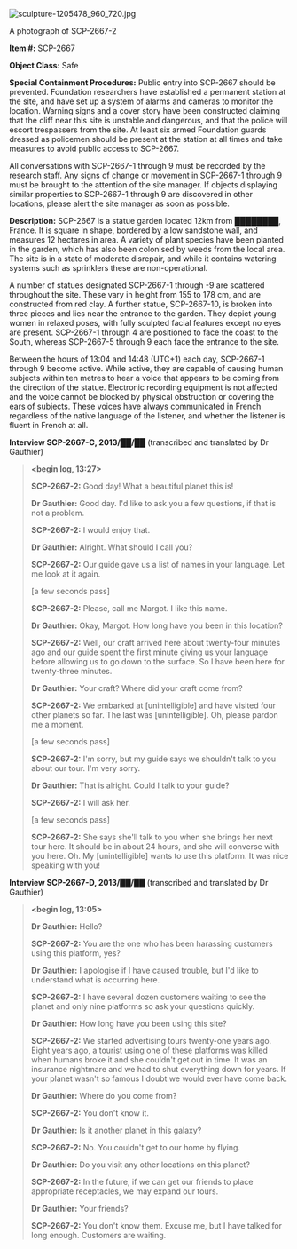 ![sculpture-1205478_960_720.jpg](http://scp-wiki.wdfiles.com/local--files/scp-2667/sculpture-1205478_960_720.jpg)

A photograph of SCP-2667-2

**Item #:** SCP-2667

**Object Class:** Safe

**Special Containment Procedures:** Public entry into SCP-2667 should be prevented. Foundation researchers have established a permanent station at the site, and have set up a system of alarms and cameras to monitor the location. Warning signs and a cover story have been constructed claiming that the cliff near this site is unstable and dangerous, and that the police will escort trespassers from the site. At least six armed Foundation guards dressed as policemen should be present at the station at all times and take measures to avoid public access to SCP-2667.

All conversations with SCP-2667-1 through 9 must be recorded by the research staff. Any signs of change or movement in SCP-2667-1 through 9 must be brought to the attention of the site manager. If objects displaying similar properties to SCP-2667-1 through 9 are discovered in other locations, please alert the site manager as soon as possible.

**Description:** SCP-2667 is a statue garden located 12km from ████████, France. It is square in shape, bordered by a low sandstone wall, and measures 12 hectares in area. A variety of plant species have been planted in the garden, which has also been colonised by weeds from the local area. The site is in a state of moderate disrepair, and while it contains watering systems such as sprinklers these are non-operational.

A number of statues designated SCP-2667-1 through -9 are scattered throughout the site. These vary in height from 155 to 178 cm, and are constructed from red clay. A further statue, SCP-2667-10, is broken into three pieces and lies near the entrance to the garden. They depict young women in relaxed poses, with fully sculpted facial features except no eyes are present. SCP-2667-1 through 4 are positioned to face the coast to the South, whereas SCP-2667-5 through 9 each face the entrance to the site.

Between the hours of 13:04 and 14:48 (UTC+1) each day, SCP-2667-1 through 9 become active. While active, they are capable of causing human subjects within ten metres to hear a voice that appears to be coming from the direction of the statue. Electronic recording equipment is not affected and the voice cannot be blocked by physical obstruction or covering the ears of subjects. These voices have always communicated in French regardless of the native language of the listener, and whether the listener is fluent in French at all.

**Interview SCP-2667-C, 2013/██/██** (transcribed and translated by Dr Gauthier)

> **<begin log, 13:27>**
> 
> **SCP-2667-2:** Good day! What a beautiful planet this is!
> 
> **Dr Gauthier:** Good day. I'd like to ask you a few questions, if that is not a problem.
> 
> **SCP-2667-2:** I would enjoy that.
> 
> **Dr Gauthier:** Alright. What should I call you?
> 
> **SCP-2667-2:** Our guide gave us a list of names in your language. Let me look at it again.
> 
> \[a few seconds pass\]
> 
> **SCP-2667-2:** Please, call me Margot. I like this name.
> 
> **Dr Gauthier:** Okay, Margot. How long have you been in this location?
> 
> **SCP-2667-2:** Well, our craft arrived here about twenty-four minutes ago and our guide spent the first minute giving us your language before allowing us to go down to the surface. So I have been here for twenty-three minutes.
> 
> **Dr Gauthier:** Your craft? Where did your craft come from?
> 
> **SCP-2667-2:** We embarked at \[unintelligible\] and have visited four other planets so far. The last was \[unintelligible\]. Oh, please pardon me a moment.
> 
> \[a few seconds pass\]
> 
> **SCP-2667-2:** I'm sorry, but my guide says we shouldn't talk to you about our tour. I'm very sorry.
> 
> **Dr Gauthier:** That is alright. Could I talk to your guide?
> 
> **SCP-2667-2:** I will ask her.
> 
> \[a few seconds pass\]
> 
> **SCP-2667-2:** She says she'll talk to you when she brings her next tour here. It should be in about 24 hours, and she will converse with you here. Oh. My \[unintelligible\] wants to use this platform. It was nice speaking with you!
> 
> **<end log>**

**Interview SCP-2667-D, 2013/██/██** (transcribed and translated by Dr Gauthier)

> **<begin log, 13:05>**
> 
> **Dr Gauthier:** Hello?
> 
> **SCP-2667-2:** You are the one who has been harassing customers using this platform, yes?
> 
> **Dr Gauthier:** I apologise if I have caused trouble, but I'd like to understand what is occurring here.
> 
> **SCP-2667-2:** I have several dozen customers waiting to see the planet and only nine platforms so ask your questions quickly.
> 
> **Dr Gauthier:** How long have you been using this site?
> 
> **SCP-2667-2:** We started advertising tours twenty-one years ago. Eight years ago, a tourist using one of these platforms was killed when humans broke it and she couldn't get out in time. It was an insurance nightmare and we had to shut everything down for years. If your planet wasn't so famous I doubt we would ever have come back.
> 
> **Dr Gauthier:** Where do you come from?
> 
> **SCP-2667-2:** You don't know it.
> 
> **Dr Gauthier:** Is it another planet in this galaxy?
> 
> **SCP-2667-2:** No. You couldn't get to our home by flying.
> 
> **Dr Gauthier:** Do you visit any other locations on this planet?
> 
> **SCP-2667-2:** In the future, if we can get our friends to place appropriate receptacles, we may expand our tours.
> 
> **Dr Gauthier:** Your friends?
> 
> **SCP-2667-2:** You don't know them. Excuse me, but I have talked for long enough. Customers are waiting.
> 
> **<end log>**